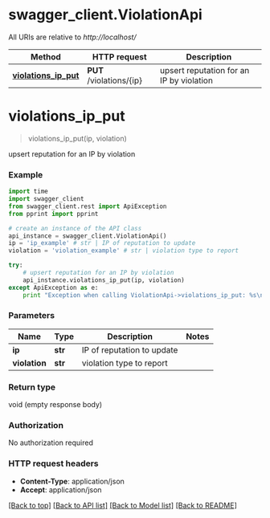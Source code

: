 # swagger_client.ViolationApi

All URIs are relative to *http://localhost/*

Method | HTTP request | Description
------------- | ------------- | -------------
[**violations_ip_put**](ViolationApi.md#violations_ip_put) | **PUT** /violations/{ip} | upsert reputation for an IP by violation


# **violations_ip_put**
> violations_ip_put(ip, violation)

upsert reputation for an IP by violation

### Example 
```python
import time
import swagger_client
from swagger_client.rest import ApiException
from pprint import pprint

# create an instance of the API class
api_instance = swagger_client.ViolationApi()
ip = 'ip_example' # str | IP of reputation to update
violation = 'violation_example' # str | violation type to report

try: 
    # upsert reputation for an IP by violation
    api_instance.violations_ip_put(ip, violation)
except ApiException as e:
    print "Exception when calling ViolationApi->violations_ip_put: %s\n" % e
```

### Parameters

Name | Type | Description  | Notes
------------- | ------------- | ------------- | -------------
 **ip** | **str**| IP of reputation to update | 
 **violation** | **str**| violation type to report | 

### Return type

void (empty response body)

### Authorization

No authorization required

### HTTP request headers

 - **Content-Type**: application/json
 - **Accept**: application/json

[[Back to top]](#) [[Back to API list]](../README.md#documentation-for-api-endpoints) [[Back to Model list]](../README.md#documentation-for-models) [[Back to README]](../README.md)

